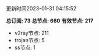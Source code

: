 更新时间2023-01-31 04:15:52

**总订阅: 73**
**总节点: 660**
**有效节点: 217**
- v2ray节点: 211
- trojan节点: 5
- ss节点: 1
